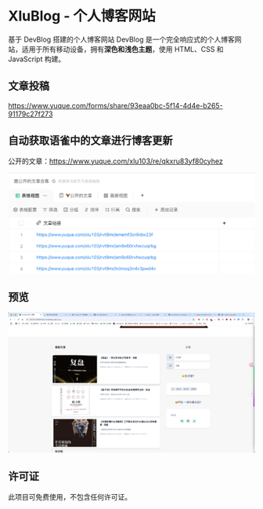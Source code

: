 # XluBlog - 个人博客网站

基于 DevBlog 搭建的个人博客网站
DevBlog 是一个完全响应式的个人博客网站，适用于所有移动设备，拥有**深色和浅色主题**，使用 HTML、CSS 和 JavaScript 构建。

## 文章投稿

https://www.yuque.com/forms/share/93eaa0bc-5f14-4d4e-b265-91179c27f273

## 自动获取语雀中的文章进行博客更新

公开的文章：https://www.yuque.com/xlu103/re/qkxru83yf80cyhez

![1728292320012](image/README/1728292320012.png)


## 预览

![1728292345477](image/README/1728292345477.png)

## 许可证

<!--- 如果您不确定要使用哪个开放许可证，请访问 https://choosealicense.com/--->

此项目可免费使用，不包含任何许可证。
